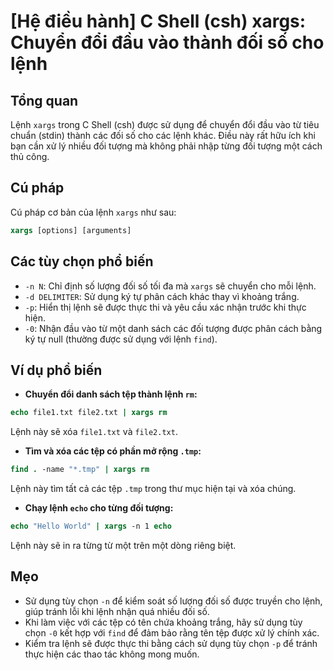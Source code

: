 # [Hệ điều hành] C Shell (csh) xargs: Chuyển đổi đầu vào thành đối số cho lệnh

## Tổng quan
Lệnh `xargs` trong C Shell (csh) được sử dụng để chuyển đổi đầu vào từ tiêu chuẩn (stdin) thành các đối số cho các lệnh khác. Điều này rất hữu ích khi bạn cần xử lý nhiều đối tượng mà không phải nhập từng đối tượng một cách thủ công.

## Cú pháp
Cú pháp cơ bản của lệnh `xargs` như sau:
```csh
xargs [options] [arguments]
```

## Các tùy chọn phổ biến
- `-n N`: Chỉ định số lượng đối số tối đa mà `xargs` sẽ chuyển cho mỗi lệnh.
- `-d DELIMITER`: Sử dụng ký tự phân cách khác thay vì khoảng trắng.
- `-p`: Hiển thị lệnh sẽ được thực thi và yêu cầu xác nhận trước khi thực hiện.
- `-0`: Nhận đầu vào từ một danh sách các đối tượng được phân cách bằng ký tự null (thường được sử dụng với lệnh `find`).

## Ví dụ phổ biến
- **Chuyển đổi danh sách tệp thành lệnh `rm`:**
```csh
echo file1.txt file2.txt | xargs rm
```
Lệnh này sẽ xóa `file1.txt` và `file2.txt`.

- **Tìm và xóa các tệp có phần mở rộng `.tmp`:**
```csh
find . -name "*.tmp" | xargs rm
```
Lệnh này tìm tất cả các tệp `.tmp` trong thư mục hiện tại và xóa chúng.

- **Chạy lệnh `echo` cho từng đối tượng:**
```csh
echo "Hello World" | xargs -n 1 echo
```
Lệnh này sẽ in ra từng từ một trên một dòng riêng biệt.

## Mẹo
- Sử dụng tùy chọn `-n` để kiểm soát số lượng đối số được truyền cho lệnh, giúp tránh lỗi khi lệnh nhận quá nhiều đối số.
- Khi làm việc với các tệp có tên chứa khoảng trắng, hãy sử dụng tùy chọn `-0` kết hợp với `find` để đảm bảo rằng tên tệp được xử lý chính xác.
- Kiểm tra lệnh sẽ được thực thi bằng cách sử dụng tùy chọn `-p` để tránh thực hiện các thao tác không mong muốn.